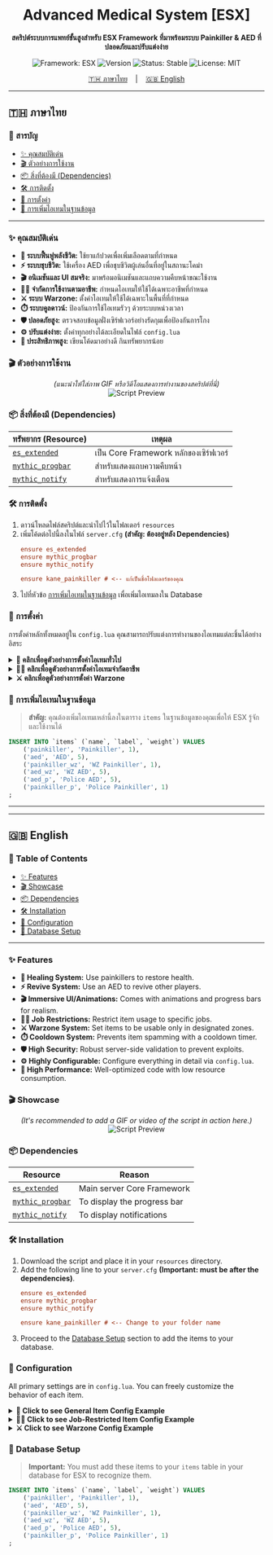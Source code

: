 
<h1 align="center">Advanced Medical System [ESX]</h1>

<p align="center">
  <strong>สคริปต์ระบบการแพทย์ขั้นสูงสำหรับ ESX Framework ที่มาพร้อมระบบ Painkiller & AED ที่ปลอดภัยและปรับแต่งง่าย</strong>
</p>

<p align="center">
    <img src="https://img.shields.io/badge/Framework-ESX-red?style=for-the-badge&logo=lua" alt="Framework: ESX">
    <img src="https://img.shields.io/badge/Version-1.1.1-blue?style=for-the-badge" alt="Version">
    <img src="https://img.shields.io/badge/Status-Stable-brightgreen?style=for-the-badge" alt="Status: Stable">
    <img src="https://img.shields.io/badge/License-MIT-green?style=for-the-badge" alt="License: MIT">
</p>

<p align="center">
  <a href="#-ภาษาไทย">🇹🇭 ภาษาไทย</a>
  &nbsp;&nbsp;&nbsp;|&nbsp;&nbsp;&nbsp;
  <a href="#-english">🇬🇧 English</a>
</p>

---

## 🇹🇭 ภาษาไทย

### 📜 สารบัญ
* [✨ คุณสมบัติเด่น](#-คุณสมบัติเด่น)
* [🎬 ตัวอย่างการใช้งาน](#-ตัวอย่างการใช้งาน)
* [📦 สิ่งที่ต้องมี (Dependencies)](#-สิ่งที่ต้องมี-dependencies)
* [🛠️ การติดตั้ง](#-การติดตั้ง)
* [🔧 การตั้งค่า](#-การตั้งค่า)
* [💾 การเพิ่มไอเทมในฐานข้อมูล](#-การเพิ่มไอเทมในฐานข้อมูล)

---

### ✨ คุณสมบัติเด่น

- **💊 ระบบฟื้นฟูพลังชีวิต:** ใช้ยาแก้ปวดเพื่อเพิ่มเลือดตามที่กำหนด
- **⚡️ ระบบชุบชีวิต:** ใช้เครื่อง AED เพื่อชุบชีวิตผู้เล่นอื่นที่อยู่ในสถานะโคม่า
- **🎬 อนิเมชันและ UI สมจริง:** มาพร้อมอนิเมชันและแถบความคืบหน้าขณะใช้งาน
- **👮‍♂️ จำกัดการใช้งานตามอาชีพ:** กำหนดไอเทมให้ใช้ได้เฉพาะอาชีพที่กำหนด
- **⚔️ ระบบ Warzone:** ตั้งค่าไอเทมให้ใช้ได้เฉพาะในพื้นที่ที่กำหนด
- **⏱️ ระบบคูลดาวน์:** ป้องกันการใช้ไอเทมรัวๆ ด้วยระบบหน่วงเวลา
- **🛡️ ปลอดภัยสูง:** ตรวจสอบข้อมูลฝั่งเซิร์ฟเวอร์อย่างรัดกุมเพื่อป้องกันการโกง
- **⚙️ ปรับแต่งง่าย:** ตั้งค่าทุกอย่างได้ละเอียดในไฟล์ `config.lua`
- **🚀 ประสิทธิภาพสูง:** เขียนโค้ดมาอย่างดี กินทรัพยากรน้อย

### 🎬 ตัวอย่างการใช้งาน

<p align="center">
  <i>(แนะนำให้ใส่ภาพ GIF หรือวิดีโอแสดงการทำงานของสคริปต์ที่นี่)</i><br>
  <img src="https://via.placeholder.com/600x300.png?text=Script+Preview+GIF" alt="Script Preview">
</p>

### 📦 สิ่งที่ต้องมี (Dependencies)

| ทรัพยากร (Resource)                                       | เหตุผล                               |
| --------------------------------------------------------- | ------------------------------------ |
| [`es_extended`](https://github.com/esx-framework/esx-legacy) | เป็น Core Framework หลักของเซิร์ฟเวอร์ |
| [`mythic_progbar`](https://github.com/mythicrp/mythic_progbar) | สำหรับแสดงแถบความคืบหน้า            |
| [`mythic_notify`](https://github.com/mythicrp/mythic_notify)  | สำหรับแสดงการแจ้งเตือน               |


### 🛠️ การติดตั้ง

1.  ดาวน์โหลดไฟล์สคริปต์และนำไปไว้ในโฟลเดอร์ `resources`
2.  เพิ่มโค้ดต่อไปนี้ลงในไฟล์ `server.cfg` **(สำคัญ: ต้องอยู่หลัง Dependencies)**
    ```cfg
    ensure es_extended
    ensure mythic_progbar
    ensure mythic_notify

    ensure kane_painkiller # <-- แก้เป็นชื่อโฟลเดอร์ของคุณ
    ```
3.  ไปที่หัวข้อ [การเพิ่มไอเทมในฐานข้อมูล](#-การเพิ่มไอเทมในฐานข้อมูล) เพื่อเพิ่มไอเทมลงใน Database

### 🔧 การตั้งค่า

การตั้งค่าหลักทั้งหมดอยู่ใน `config.lua` คุณสามารถปรับแต่งการทำงานของไอเทมแต่ละชิ้นได้อย่างอิสระ

<details>
<summary><strong>💊 คลิกเพื่อดูตัวอย่างการตั้งค่าไอเทมทั่วไป</strong></summary>

```lua
-- ใน Config.GeneralItems
["painkiller"] = {
    healAmount = 40,         -- ปริมาณเลือดที่ฟื้นฟู
    cooldown = 3,            -- คูลดาวน์ (วินาที)
    maxHealth = 200,         -- เลือดสูงสุดที่ไอเทมนี้จะฮีลถึง
    requiresAlive = true,    -- ต้องมีชีวิตอยู่ถึงจะใช้ได้
    animation = { 
        dict = 'anim@heists@narcotics@funding@gang_idle', 
        name = 'gang_chatting_idle01', 
        duration = 3000      -- ระยะเวลา (milliseconds)
    }
},
```
</details>

<details>
<summary><strong>👮‍♂️ คลิกเพื่อดูตัวอย่างการตั้งค่าไอเทมจำกัดอาชีพ</strong></summary>

```lua
-- ใน Config.JobRestrictedItems
["aed_p"] = {
    allowedJobs = { "police", "ambulance" }, -- อาชีพที่ได้รับอนุญาต
    type = "revive",
    cooldown = 20,
    requiresAlive = true,
    maxDistance = 1.5, -- ระยะห่างสูงสุดในการชุบ
    animation = { 
        dict = "mini@cpr@char_a@cpr_str", 
        name = "cpr_pumpchest", 
        duration = 12000
    }
},
```
</details>

<details>
<summary><strong>⚔️ คลิกเพื่อดูตัวอย่างการตั้งค่า Warzone</strong></summary>

```lua
-- ใน Config.UseZone
{ x = 3862.16, y = -1656.37, z = 627.75, r = 150.52 }, -- Warzone 1
-- เพิ่มโซนอื่นๆ ต่อที่นี่ได้เลย
```
</details>

### 💾 การเพิ่มไอเทมในฐานข้อมูล

> **สำคัญ:** คุณต้องเพิ่มไอเทมเหล่านี้ลงในตาราง `items` ในฐานข้อมูลของคุณเพื่อให้ ESX รู้จักและใช้งานได้

```sql
INSERT INTO `items` (`name`, `label`, `weight`) VALUES
	('painkiller', 'Painkiller', 1),
	('aed', 'AED', 5),
    ('painkiller_wz', 'WZ Painkiller', 1),
    ('aed_wz', 'WZ AED', 5),
    ('aed_p', 'Police AED', 5),
    ('painkiller_p', 'Police Painkiller', 1)
;
```

---
---

## 🇬🇧 English

### 📜 Table of Contents
* [✨ Features](#-features)
* [🎬 Showcase](#-showcase)
* [📦 Dependencies](#-dependencies)
* [🛠️ Installation](#-installation)
* [🔧 Configuration](#-configuration)
* [💾 Database Setup](#-database-setup)

---

### ✨ Features

- **💊 Healing System:** Use painkillers to restore health.
- **⚡️ Revive System:** Use an AED to revive other players.
- **🎬 Immersive UI/Animations:** Comes with animations and progress bars for realism.
- **👮‍♂️ Job Restrictions:** Restrict item usage to specific jobs.
- **⚔️ Warzone System:** Set items to be usable only in designated zones.
- **⏱️ Cooldown System:** Prevents item spamming with a cooldown timer.
- **🛡️ High Security:** Robust server-side validation to prevent exploits.
- **⚙️ Highly Configurable:** Configure everything in detail via `config.lua`.
- **🚀 High Performance:** Well-optimized code with low resource consumption.

### 🎬 Showcase

<p align="center">
  <i>(It's recommended to add a GIF or video of the script in action here.)</i><br>
  <img src="https://via.placeholder.com/600x300.png?text=Script+Preview+GIF" alt="Script Preview">
</p>

### 📦 Dependencies

| Resource                                                  | Reason                               |
| --------------------------------------------------------- | ------------------------------------ |
| [`es_extended`](https://github.com/esx-framework/esx-legacy) | Main server Core Framework           |
| [`mythic_progbar`](https://github.com/mythicrp/mythic_progbar) | To display the progress bar          |
| [`mythic_notify`](https://github.com/mythicrp/mythic_notify)  | To display notifications             |

### 🛠️ Installation

1.  Download the script and place it in your `resources` directory.
2.  Add the following line to your `server.cfg` **(Important: must be after the dependencies)**.
    ```cfg
    ensure es_extended
    ensure mythic_progbar
    ensure mythic_notify

    ensure kane_painkiller # <-- Change to your folder name
    ```
3.  Proceed to the [Database Setup](#-database-setup) section to add the items to your database.

### 🔧 Configuration

All primary settings are in `config.lua`. You can freely customize the behavior of each item.

<details>
<summary><strong>💊 Click to see General Item Config Example</strong></summary>

```lua
-- In Config.GeneralItems
["painkiller"] = {
    healAmount = 40,
    cooldown = 3,
    maxHealth = 200,
    requiresAlive = true,
    animation = { 
        dict = 'anim@heists@narcotics@funding@gang_idle', 
        name = 'gang_chatting_idle01', 
        duration = 3000
    }
},
```
</details>

<details>
<summary><strong>👮‍♂️ Click to see Job-Restricted Item Config Example</strong></summary>

```lua
-- In Config.JobRestrictedItems
["aed_p"] = {
    allowedJobs = { "police", "ambulance" }, -- Whitelisted jobs
    type = "revive",
    cooldown = 20,
    requiresAlive = true,
    maxDistance = 1.5, -- Max revive distance
    animation = { 
        dict = "mini@cpr@char_a@cpr_str", 
        name = "cpr_pumpchest", 
        duration = 12000 
    }
},
```
</details>

<details>
<summary><strong>⚔️ Click to see Warzone Config Example</strong></summary>

```lua
-- In Config.UseZone
{ x = 3862.16, y = -1656.37, z = 627.75, r = 150.52 }, -- Warzone 1
-- Add more zones here
```
</details>

### 💾 Database Setup

> **Important:** You must add these items to your `items` table in your database for ESX to recognize them.

```sql
INSERT INTO `items` (`name`, `label`, `weight`) VALUES
	('painkiller', 'Painkiller', 1),
	('aed', 'AED', 5),
    ('painkiller_wz', 'WZ Painkiller', 1),
    ('aed_wz', 'WZ AED', 5),
    ('aed_p', 'Police AED', 5),
    ('painkiller_p', 'Police Painkiller', 1)
;
```
